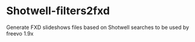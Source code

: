 # Shotwell-filters2fxd
Generate FXD slideshows files based on Shotwell searches to be used by freevo 1.9x
